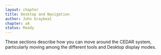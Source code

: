 ```yaml
---
layout: chapter
title: Desktop and Navigation
author: John Graybeal
chapter: a4
status: Ready
---
```

These sections describe how you can move around the CEDAR system,
particularly moving among the different tools and Desktop display modes.
